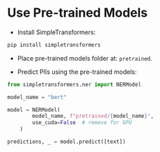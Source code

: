 # Use Pre-trained Models

- Install SimpleTransformers:
```bash
pip install simpletransformers
```

- Place pre-trained models folder at: `pretrained`.

- Predict PIIs using the pre-trained models:
```python
from simpletransformers.ner import NERModel

model_name = "bert"

model = NERModel(
        model_name, f"pretrained/{model_name}",
        use_cuda=False  # remove for GPU
    )

predictions, _ = model.predict([text])
```
